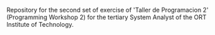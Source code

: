 Repository for the second set of exercise of 'Taller de Programacion 2' (Programming Workshop 2) for the tertiary System Analyst of the ORT Institute of Technology.